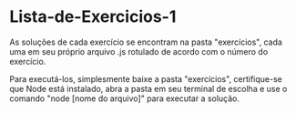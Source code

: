 # Lista-de-Exercicios-1

As soluções de cada exercício se encontram na pasta "exercícios", cada uma em seu próprio arquivo .js rotulado de acordo com o número do exercício.

Para executá-los, simplesmente baixe a pasta "exercícios", certifique-se que Node está instalado, abra a pasta em seu terminal de escolha e use o comando "node \[nome do arquivo]" para executar a solução.
